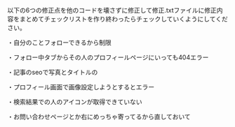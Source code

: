 以下の6つの修正点を他のコードを壊さずに修正して修正.txtファイルに修正内容をまとめてチェックリストを作り終わったらチェックしていくようにしてください。

・自分のことフォローできるから制限

・フォロー中タブからその人のプロフィールページにいっても404エラー

・記事のseoで写真とタイトルの

・プロフィール画面で画像設定しようとするとエラー

・検索結果での人のアイコンが取得できていない

・お問い合わせページとか右にめっちゃ寄ってるから直しておいて